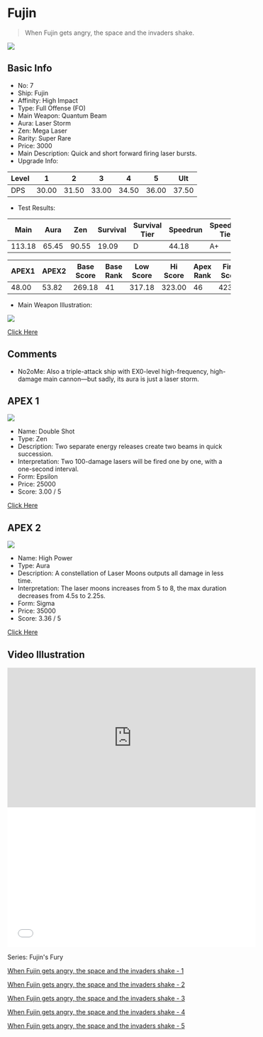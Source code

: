 # Fujin

> When Fujin gets angry, the space and the invaders shake.

<img src="/ships/ship_7.png" style={{zoom:1}}/>

## Basic Info

- No: 7
- Ship: Fujin
- Affinity: High Impact
- Type: Full Offense (FO)
- Main Weapon: Quantum Beam
- Aura: Laser Storm
- Zen: Mega Laser
- Rarity: Super Rare
- Price: 3000
- Main Description: Quick and short forward firing laser bursts.
- Upgrade Info: 

| Level | 1 | 2 | 3 | 4 | 5 | Ult |
|--|--|--|--|--|--|--|
| DPS | 30.00 | 31.50 | 33.00 | 34.50 | 36.00 | 37.50 |

- Test Results: 

| Main | Aura | Zen | Survival | Survival Tier | Speedrun | Speedrun Tier | Fun | Fun Tier |
|--|--|--|--|--|--|--|--|--|
| 113.18 | 65.45 | 90.55 | 19.09 | D | 44.18 | A+ | 37.64 | A- |

| APEX1 | APEX2 | Base Score | Base Rank | Low Score | Hi Score | Apex Rank | Final Score | FinalRank |
|--|--|--|--|--|--|--|--|--|
| 48.00 | 53.82 | 269.18 | 41 | 317.18 | 323.00 | 46 | 423.91 | 46 |

- Main Weapon Illustration:

<img src="/illustration/main_7.gif" style={{zoom:1}}/>

[Click Here](https://gamefaqs.gamespot.com/iphone/193681-phoenix-ii/faqs/76704/ship-details-part-1#fujin)

## Comments

- No2oMe: Also a triple-attack ship with EX0-level high-frequency, high-damage main cannon—but sadly, its aura is just a laser storm.

## APEX 1

<img src="/ships/ship_7_apex_1.png" style={{zoom:1}}/>

- Name: Double Shot
- Type: Zen
- Description: Two separate energy releases create two beams in quick succession.
- Interpretation: Two 100-damage lasers will be fired one by one, with a one-second interval.
- Form: Epsilon
- Price: 25000
- Score: 3.00 / 5

[Click Here](https://gamefaqs.gamespot.com/iphone/193681-phoenix-ii/faqs/76704/ship-details-part-1#epsilon-ml-double-shot-c25000)

## APEX 2

<img src="/ships/ship_7_apex_2.png" style={{zoom:1}}/>

- Name: High Power
- Type: Aura
- Description: A constellation of Laser Moons outputs all damage in less time.
- Interpretation: The laser moons increases from 5 to 8, the max duration decreases from 4.5s to 2.25s.
- Form: Sigma
- Price: 35000
- Score: 3.36 / 5

[Click Here](https://gamefaqs.gamespot.com/iphone/193681-phoenix-ii/faqs/76704/ship-details-part-1#sigma-ls-high-power-c35000)

## Video Illustration

<iframe width="560" height="315" src="https://www.youtube.com/embed/tX-lCoul3TU?si=C2nuEbx6n5v95lRt" title="YouTube video player" frameborder="0" allow="accelerometer; autoplay; clipboard-write; encrypted-media; gyroscope; picture-in-picture; web-share" referrerpolicy="strict-origin-when-cross-origin" allowfullscreen></iframe>

<br/>

<iframe width="560" height="315" src="//player.bilibili.com/player.html?aid=558045404&bvid=BV1He4y1y76H&cid=832335043&p=1&autoplay=false" scrolling="no" border="0" frameborder="no" allow="accelerometer; autoplay; clipboard-write; encrypted-media; gyroscope; picture-in-picture; web-share" framespacing="0" allowfullscreen="true"> </iframe>

Series: Fujin's Fury

[When Fujin gets angry, the space and the invaders shake - 1](https://www.bilibili.com/video/BV1CL4y1w7xE/)

[When Fujin gets angry, the space and the invaders shake - 2](https://www.bilibili.com/video/BV1VW4y1S7Uo/)

[When Fujin gets angry, the space and the invaders shake - 3](https://www.bilibili.com/video/BV1Js4y147fZ/)

[When Fujin gets angry, the space and the invaders shake - 4](https://www.bilibili.com/video/BV1bz4y1g7ey/)

[When Fujin gets angry, the space and the invaders shake - 5](https://www.bilibili.com/video/BV1Qw4m1f7Gu/)
